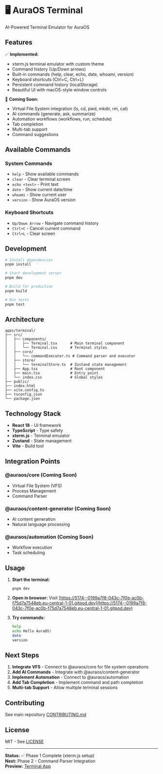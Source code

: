 # 🖥️ AuraOS Terminal

AI-Powered Terminal Emulator for AuraOS

## Features

✅ **Implemented:**
- xterm.js terminal emulator with custom theme
- Command history (Up/Down arrows)
- Built-in commands (help, clear, echo, date, whoami, version)
- Keyboard shortcuts (Ctrl+C, Ctrl+L)
- Persistent command history (localStorage)
- Beautiful UI with macOS-style window controls

🚧 **Coming Soon:**
- Virtual File System integration (ls, cd, pwd, mkdir, rm, cat)
- AI commands (generate, ask, summarize)
- Automation workflows (workflows, run, schedule)
- Tab completion
- Multi-tab support
- Command suggestions

## Available Commands

### System Commands
- `help` - Show available commands
- `clear` - Clear terminal screen
- `echo <text>` - Print text
- `date` - Show current date/time
- `whoami` - Show current user
- `version` - Show AuraOS version

### Keyboard Shortcuts
- `Up/Down Arrow` - Navigate command history
- `Ctrl+C` - Cancel current command
- `Ctrl+L` - Clear screen

## Development

```bash
# Install dependencies
pnpm install

# Start development server
pnpm dev

# Build for production
pnpm build

# Run tests
pnpm test
```

## Architecture

```
apps/terminal/
├── src/
│   ├── components/
│   │   ├── Terminal.tsx      # Main terminal component
│   │   └── Terminal.css      # Terminal styles
│   ├── core/
│   │   └── commandExecutor.ts # Command parser and executor
│   ├── store/
│   │   └── terminalStore.ts  # Zustand state management
│   ├── App.tsx               # Root component
│   ├── main.tsx              # Entry point
│   └── index.css             # Global styles
├── public/
├── index.html
├── vite.config.ts
├── tsconfig.json
└── package.json
```

## Technology Stack

- **React 18** - UI framework
- **TypeScript** - Type safety
- **xterm.js** - Terminal emulator
- **Zustand** - State management
- **Vite** - Build tool

## Integration Points

### @auraos/core (Coming Soon)
- Virtual File System (VFS)
- Process Management
- Command Parser

### @auraos/content-generator (Coming Soon)
- AI content generation
- Natural language processing

### @auraos/automation (Coming Soon)
- Workflow execution
- Task scheduling

## Usage

1. **Start the terminal:**
   ```bash
   pnpm dev
   ```

2. **Open in browser:**
   Visit [https://5174--0199a7f8-043c-7f0e-ac0b-f75d7a7548eb.eu-central-1-01.gitpod.dev](https://5174--0199a7f8-043c-7f0e-ac0b-f75d7a7548eb.eu-central-1-01.gitpod.dev)

3. **Try commands:**
   ```bash
   help
   echo Hello AuraOS!
   date
   version
   ```

## Next Steps

1. **Integrate VFS** - Connect to @auraos/core for file system operations
2. **Add AI Commands** - Integrate with @auraos/content-generator
3. **Implement Automation** - Connect to @auraos/automation
4. **Add Tab Completion** - Implement command and path completion
5. **Multi-tab Support** - Allow multiple terminal sessions

## Contributing

See main repository [CONTRIBUTING.md](../../CONTRIBUTING.md)

## License

MIT - See [LICENSE](../../LICENSE)

---

**Status:** ✅ Phase 1 Complete (xterm.js setup)  
**Next:** Phase 2 - Command Parser Integration  
**Preview:** [Terminal App](https://5174--0199a7f8-043c-7f0e-ac0b-f75d7a7548eb.eu-central-1-01.gitpod.dev)
